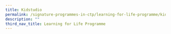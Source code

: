 ```yaml
---
title: Kidstudio
permalink: /signature-programmes-in-ctp/learning-for-life-programme/kidstudio/
description: ""
third_nav_title: Learning for Life Programme
---
```

